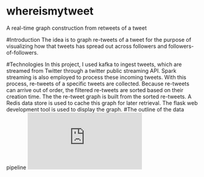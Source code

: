 # whereismytweet
A real-time graph construction from retweets of a tweet
 
#Introduction 
The idea is to graph re-tweets of a tweet for the purpose of visualizing how that tweets has spread out across followers and followers-of-followers.

#Technologies 
In this project, I used kafka to ingest tweets, which are  streamed from Twitter through a twitter public streaming API. Spark streaming is also employed to process these incoming tweets. With this process, re-tweets of a specific tweets are collected. Because re-tweets can arrive out of order, the filtered re-tweets are sorted based on their creation time. The the re-tweet graph is built from the sorted re-tweets. A Redis data store is used to cache this graph for later retrieval. The flask web development tool is used to display the graph.
#The outline of the data pipeline
![alt tag](https://raw.github.com/henokyen/whereismytweet/InsightDataengineering_Henok_architecture.pdf)
